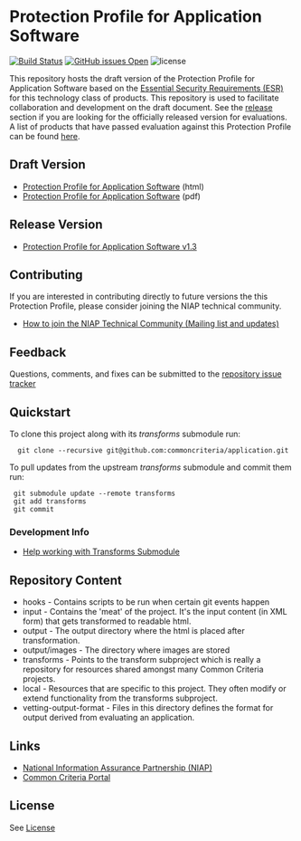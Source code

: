Protection Profile for Application Software
===========
[![Build Status](https://travis-ci.com/commoncriteria/application.svg?branch=master)](https://travis-ci.com/commoncriteria/application) [![GitHub issues Open](https://img.shields.io/github/issues/commoncriteria/application.svg?maxAge=2592000)](https://github.com/commoncriteria/application/issues) ![license](https://img.shields.io/badge/license-Unlicensed-blue.svg)

This repository hosts the draft version of the Protection Profile for Application Software based on the 
[Essential Security Requirements (ESR)](https://commoncriteria.github.io/pp/application/application-esr.html) for this technology class of 
products. This repository is used to facilitate collaboration and development on the draft document. 
See the [release](#Release-Version) section if you are looking for the officially released version for evaluations. A list of products that have passed evaluation against this Protection Profile can be found [here](https://www.niap-ccevs.org/Product/PCL.cfm?ID624=74).

## Draft Version

* [Protection Profile for Application Software](https://commoncriteria.github.io/pp/application/application-release.html) (html)
* [Protection Profile for Application Software](https://commoncriteria.github.io/pp/application/application-release.pdf) (pdf)


## Release Version
* [Protection Profile for Application Software v1.3](https://www.niap-ccevs.org/Profile/Info.cfm?PPID=429&id=429)

## Contributing

If you are interested in contributing directly to future versions the this Protection Profile, please consider joining the NIAP technical community.
* [How to join the NIAP Technical Community (Mailing list and updates)](https://www.niap-ccevs.org/NIAP_Evolution/tech_communities.cfm)

## Feedback

Questions, comments, and fixes can be submitted to the [repository issue tracker](https://github.com/commoncriteria/application/issues)

## Quickstart
To clone this project along with its _transforms_ submodule run:

````
  git clone --recursive git@github.com:commoncriteria/application.git
````
To pull updates from the upstream _transforms_ submodule and commit them run:
````
 git submodule update --remote transforms
 git add transforms
 git commit
````

### Development Info
* [Help working with Transforms Submodule](https://github.com/commoncriteria/transforms/wiki/Working-with-Transforms-as-a-Submodule)

## Repository Content
* hooks - Contains scripts to be run when certain git events happen
* input - Contains the 'meat' of the project. It's the input content (in XML form) that gets transformed to readable html.
* output - The output directory where the html is placed after transformation.
* output/images - The directory where images are stored
* transforms - Points to the transform subproject which is really a repository for resources shared amongst many Common Criteria projects.
* local - Resources that are specific to this project. They often modify or extend functionality from the transforms subproject.
* vetting-output-format - Files in this directory defines the format for output derived from evaluating an application.

## Links 
* [National Information Assurance Partnership (NIAP)](https://www.niap-ccevs.org/)
* [Common Criteria Portal](https://www.commoncriteriaportal.org/)

## License

See [License](./LICENSE)
